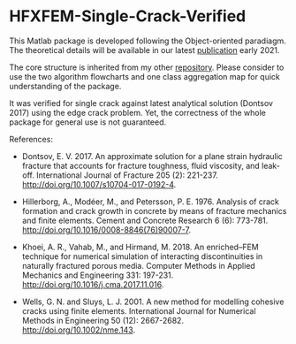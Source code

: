 # HFXFEM-Single-Crack-Verified

This Matlab package is developed following the Object-oriented paradiagm. The theoretical details will be available in our latest [publication](https://www.onepetro.org/journal-paper/SPE-204476-PA) early 2021.

The core structure is inherited from my other [repository](https://github.com/neclipse/FEA-in-Matlab-NSMOOM). Please consider to use the two algorithm flowcharts and one class aggregation map for quick understanding of the package.

It was verified for single crack against latest analytical solution (Dontsov 2017) using the edge crack problem. Yet, the correctness of the whole package for general use is not guaranteed. 

References:

- Dontsov, E. V. 2017. An approximate solution for a plane strain hydraulic fracture that accounts for fracture toughness, fluid viscosity, and leak-off. International Journal of Fracture 205 (2): 221-237. http://doi.org/10.1007/s10704-017-0192-4.

- Hillerborg, A., Modéer, M., and Petersson, P. E. 1976. Analysis of crack formation and crack growth in concrete by means of fracture mechanics and finite elements. Cement and Concrete Research 6 (6): 773-781. http://doi.org/10.1016/0008-8846(76)90007-7.

- Khoei, A. R., Vahab, M., and Hirmand, M. 2018. An enriched–FEM technique for numerical simulation of interacting discontinuities in naturally fractured porous media. Computer Methods in Applied Mechanics and Engineering 331: 197-231. http://doi.org/10.1016/j.cma.2017.11.016.

- Wells, G. N. and Sluys, L. J. 2001. A new method for modelling cohesive cracks using finite elements. International Journal for Numerical Methods in Engineering 50 (12): 2667-2682. http://doi.org/10.1002/nme.143.
